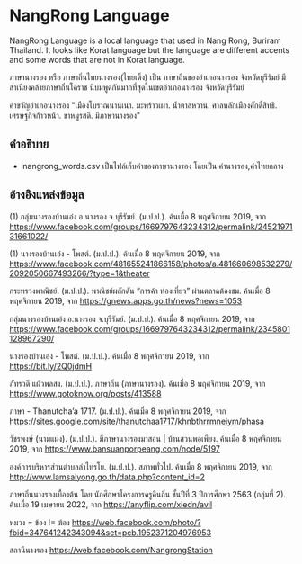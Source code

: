 # NangRong Language

NangRong Language is a local language that used in Nang Rong, Buriram Thailand. It looks like Korat language but the language are different accents and some words that are not in Korat language.

ภาษานางรอง หรือ ภาษาถิ่นไทยนางรอง(ไทยเดิ้ง) เป็น ภาษาถิ่นของอำเภอนางรอง จังหวัดบุรีรัมย์ มีสำเนียงคล้ายภาษาถิ่นโคราช นิบมพูดกันมากที่สุดในเขตอำเภอนางรอง จังหวัดบุรีรัมย์

คำขวัญอำเภอนางรอง "เมืองโบราณนานเนา. มะพร้าวเผา. น้ำตาลหวาน. ศาลหลักเมืองศักดิ์สิทธิ. เศรษฐกิจก้าวหน้า. ขาหมูรสดี. มีภาษานางรอง"

## คำอธิบาย

- nangrong_words.csv เป็นไฟล์เก็บคำของภาษานางรอง โดยเป็น คำนางรอง,คำไทยกลาง

## อ้างอิงแหล่งข้อมูล

(1) กลุ่มนางรองบ้านเอ๋ง อ.นางรอง จ.บุรีรัมย์. (ม.ป.ป.). ค้นเมื่อ 8 พฤศจิกายน 2019, จาก https://www.facebook.com/groups/1669797643234312/permalink/2452197131661022/

(1) นางรองบ้านเอ๋ง - โพสต์. (ม.ป.ป.). ค้นเมื่อ 8 พฤศจิกายน 2019, จาก https://www.facebook.com/481655241866158/photos/a.481660698532279/2092050667493266/?type=1&theater

กระทรวงพาณิชย์. (ม.ป.ป.). พาณิชย์ผลักดัน “การค้า ท่องเที่ยว” ผ่านตลาดต้องชม. ค้นเมื่อ 8 พฤศจิกายน 2019, จาก https://gnews.apps.go.th/news?news=1053

กลุ่มนางรองบ้านเอ๋ง อ.นางรอง จ.บุรีรัมย์. (ม.ป.ป.). ค้นเมื่อ 8 พฤศจิกายน 2019, จาก https://www.facebook.com/groups/1669797643234312/permalink/2345801128967290/

นางรองบ้านเอ๋ง - โพสต์. (ม.ป.ป.). ค้นเมื่อ 8 พฤศจิกายน 2019, จาก https://bit.ly/2Q0jdmH

ภัทรวดี แผ้วพลสง. (ม.ป.ป.). ภาษาถิ่น (ภาษานางรอง). ค้นเมื่อ 8 พฤศจิกายน 2019, จาก https://www.gotoknow.org/posts/413588

ภาษา - Thanutcha’a 1717. (ม.ป.ป.). ค้นเมื่อ 8 พฤศจิกายน 2019, จาก https://sites.google.com/site/thanutchaa1717/khnbthrrmneiym/phasa

วัชรพงษ์ (นามแฝง). (ม.ป.ป.). มีภาษานางรองมาสอน | บ้านสวนพอเพียง. ค้นเมื่อ 8 พฤศจิกายน 2019, จาก https://www.bansuanporpeang.com/node/5197

องค์การบริหารส่วนตำบลลำไทรโย. (ม.ป.ป.). สภาพทั่วไป. ค้นเมื่อ 8 พฤศจิกายน 2019, จาก http://www.lamsaiyong.go.th/data.php?content_id=2

ภาษาถิ่นนางรองเบื้องต้น โดย นักศึกษาโครงการครูคืนถิ่น ชั้นปีที่ 3 ปีการศึกษา 2563 (กลุ่มที่ 2). ค้นเมื่อ 19 เมษายน 2022, จาก https://anyflip.com/xiedn/avil

หมวง = ข้อง != ฆ้อง https://web.facebook.com/photo/?fbid=347641242343094&set=pcb.1952371204976953

สถานีนางรอง https://web.facebook.com/NangrongStation